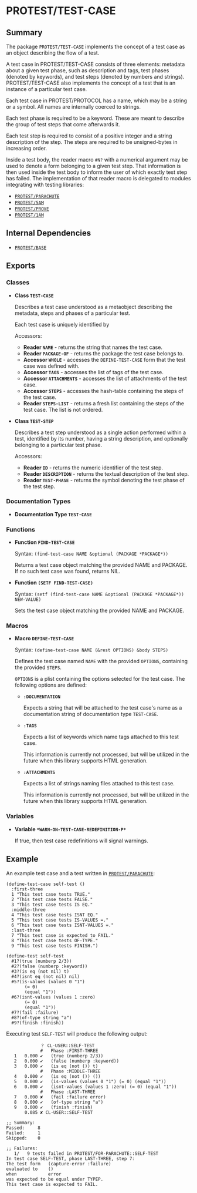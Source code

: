 # PROTEST/TEST-CASE

## Summary

The package `PROTEST/TEST-CASE` implements the concept of a test case as an
object describing the flow of a test.

A test case in PROTEST/TEST-CASE consists of three elements: metadata about a
given test phase, such as description and tags, test phases (denoted by
keywords), and test steps (denoted by numbers and strings). PROTEST/TEST-CASE
also implements the concept of a test that is an instance of a particular test
case.

Each test case in PROTEST/PROTOCOL has a name, which may be a string or a
symbol. All names are internally coerced to strings.

Each test phase is required to be a keyword. These are meant to describe the
group of test steps that come afterwards it.

Each test step is required to consist of a positive integer and a string
description of the step. The steps are required to be unsigned-bytes in
increasing order.

Inside a test body, the reader macro `#N?` with a numerical argument may be used
to denote a form belonging to a given test step. That information is then used
inside the test body to inform the user of which exactly test step has failed.
The implementation of that reader macro is delegated to modules integrating with
testing libraries:

  * [`PROTEST/PARACHUTE`](parachute.md)
  * [`PROTEST/5AM`](5am.md)
  * [`PROTEST/PROVE`](prove.md)
  * [`PROTEST/1AM`](1am.md)

## Internal Dependencies

  * [`PROTEST/BASE`](base.md)

## Exports

### Classes

  * **Class `TEST-CASE`**

    Describes a test case understood as a metaobject describing the metadata,
    steps and phases of a particular test.

    Each test case is uniquely identified by

    Accessors:
    * **Reader `NAME`** - returns the string that names the test case.
    * **Reader `PACKAGE-OF`** - returns the package the test case belongs to.
    * **Accessor `WHOLE`** - accesses the `DEFINE-TEST-CASE` form that the test
      case was defined with.
    * **Accessor `TAGS`** - accesses the list of tags of the test case.
    * **Accessor `ATTACHMENTS`** - accesses the list of attachments of the test
      case.
    * **Accessor `STEPS`** - accesses the hash-table containing the steps of the
      test case.
    * **Reader `STEPS-LIST`** - returns a fresh list containing the steps of the
      test case. The list is not ordered.

  * **Class `TEST-STEP`**

    Describes a test step understood as a single action performed within a test,
    identified by its number, having a string description, and optionally
    belonging to a particular test phase.

    Accessors:
    * **Reader `ID`** - returns the numeric identifier of the test step.
    * **Reader `DESCRIPTION`** - returns the textual description of the test
      step.
    * **Reader `TEST-PHASE`** - returns the symbol denoting the test phase of
      the test step.

### Documentation Types

  * **Documentation Type `TEST-CASE`**

### Functions

  * **Function `FIND-TEST-CASE`**

    Syntax: `(find-test-case NAME &optional (PACKAGE *PACKAGE*))`

    Returns a test case object matching the provided NAME and PACKAGE. If no
    such test case was found, returns NIL.

  * **Function `(SETF FIND-TEST-CASE)`**

    Syntax: `(setf (find-test-case NAME &optional (PACKAGE *PACKAGE*))
                   NEW-VALUE)`

    Sets the test case object matching the provided NAME and PACKAGE.

### Macros

  * **Macro `DEFINE-TEST-CASE`**

    Syntax: `(define-test-case NAME (&rest OPTIONS) &body STEPS)`

    Defines the test case named `NAME` with the provided `OPTIONS`, containing
    the provided `STEPS`.

    `OPTIONS` is a plist containing the options selected for the test case. The
    following options are defined:

    * **`:DOCUMENTATION`**

      Expects a string that will be attached to the test case's name as a
      documentation string of documentation type `TEST-CASE`.

    * **`:TAGS`**

      Expects a list of keywords which name tags attached to this test case.

      This information is currently not processed, but will be utilized in the
      future when this library supports HTML generation.

    * **`:ATTACHMENTS`**

      Expects a list of strings naming files attached to this test case.

      This information is currently not processed, but will be utilized in the
      future when this library supports HTML generation.

### Variables

  * **Variable `*WARN-ON-TEST-CASE-REDEFINITION-P*`**

    If true, then test case redefinitions will signal warnings.

## Example

An example test case and a test written in
[`PROTEST/PARACHUTE`](parachute.md):

```common-lisp
(define-test-case self-test ()
  :first-three
  1 "This test case tests TRUE."
  2 "This test case tests FALSE."
  3 "This test case tests IS EQ."
  :middle-three
  4 "This test case tests ISNT EQ."
  5 "This test case tests IS-VALUES =."
  6 "This test case tests ISNT-VALUES =."
  :last-three
  7 "This test case is expected to FAIL."
  8 "This test case tests OF-TYPE."
  9 "This test case tests FINISH.")

(define-test self-test
  #1?(true (numberp 2/3))
  #2?(false (numberp :keyword))
  #3?(is eq (not nil) t)
  #4?(isnt eq (not nil) nil)
  #5?(is-values (values 0 "1")
       (= 0)
       (equal "1"))
  #6?(isnt-values (values 1 :zero)
       (= 0)
       (equal "1"))
  #7?(fail :failure)
  #8?(of-type string "a")
  #9?(finish :finish))
```

Executing test `SELF-TEST` will produce the following output:

```
             ？ CL-USER::SELF-TEST
             #   Phase :FIRST-THREE
   1   0.000 ✔   (true (numberp 2/3))
   2   0.000 ✔   (false (numberp :keyword))
   3   0.000 ✔   (is eq (not ()) t)
             #   Phase :MIDDLE-THREE
   4   0.000 ✔   (is eq (not ()) ())
   5   0.000 ✔   (is-values (values 0 "1") (= 0) (equal "1"))
   6   0.000 ✔   (isnt-values (values 1 :zero) (= 0) (equal "1"))
             #   Phase :LAST-THREE
   7   0.000 ✘   (fail :failure error)
   8   0.000 ✔   (of-type string "a")
   9   0.000 ✔   (finish :finish)
       0.085 ✘ CL-USER::SELF-TEST

;; Summary:
Passed:     8
Failed:     1
Skipped:    0

;; Failures:
   1/   9 tests failed in PROTEST/FOR-PARACHUTE::SELF-TEST
In test case SELF-TEST, phase LAST-THREE, step 7:
The test form   (capture-error :failure)
evaluated to    ()
when            error
was expected to be equal under TYPEP.
This test case is expected to FAIL.
```
